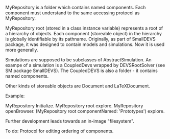 MyRepository is a folder which contains named components. Each component must understand to the same accessing protocol as MyRepository.

MyRepository root (stored in a class instance variable) represents a root of a hierarchy of objects. Each component (storeable object) in the hierarchy is globally identifiable by its pathname. Originally, as part of SmallDEVS package, it was designed to contain models and simulations. Now it is used more generally. 

Simulations are supposed to be subclasses of AbstractSimulation. An exampe of a simulation is a CoupledDevs wrapped by DEVSRootSolver (see SM package SmallDEVS). The CoupledDEVS is also a folder - it contains named components. 

Other kinds of storeable objects are Document and LaTeXDocument.


Example:

MyRepository Initialize.
MyRepository root explore.
MyRepository openBrowser.
(MyRepository root componentNamed: 'Prototypes') explore.

Further development leads towards an in-image "filesystem".

To do: Protocol for editing ordering of components.

